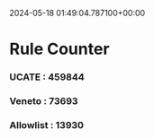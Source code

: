 2024-05-18 01:49:04.787100+00:00
# Rule Counter 
 ### UCATE : 459844

 ### Veneto : 73693

 ### Allowlist : 13930
